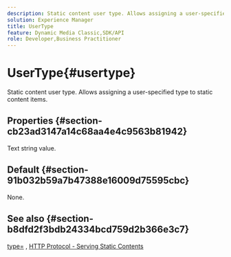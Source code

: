 ```yaml
---
description: Static content user type. Allows assigning a user-specified type to static content items.
solution: Experience Manager
title: UserType
feature: Dynamic Media Classic,SDK/API
role: Developer,Business Practitioner
---
```


# UserType{#usertype}

Static content user type. Allows assigning a user-specified type to static content items.

## Properties {#section-cb23ad3147a14c68aa4e4c9563b81942}

Text string value.

## Default {#section-91b032b59a7b47388e16009d75595cbc}

None.

## See also {#section-b8dfd2f3bdb24334bcd759d2b366e3c7}

[type=](/help/aem-is-ir-api/is-api/http-ref/image-serving-api-ref/c-http-protocol-reference/c-command-reference/r-type.md) , [HTTP Protocol - Serving Static Contents](/help/aem-is-ir-api/is-api/http-ref/image-serving-api-ref/c-http-protocol-reference/c-syntax-and-features/r-serving-static-non-image-content.md) 
